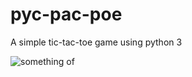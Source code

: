 # pyc-pac-poe
A simple tic-tac-toe game using python 3

![something of](https://i.imgur.com/b0ufl5i.jpg)
